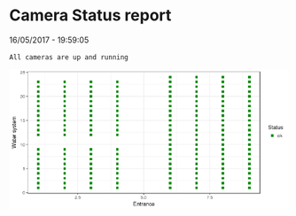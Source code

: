 Camera Status report
================
16/05/2017 - 19:59:05

    All cameras are up and running

![](camreport_files/figure-markdown_github/unnamed-chunk-2-1.png)
